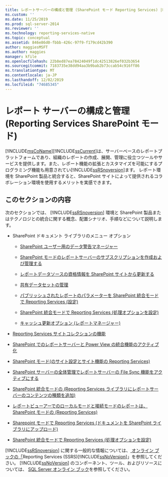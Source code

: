 ```yaml
---
title: レポートサーバーの構成と管理 (SharePoint モード Reporting Services) |Microsoft Docs
ms.custom: ''
ms.date: 11/25/2019
ms.prod: sql-server-2014
ms.reviewer: ''
ms.technology: reporting-services-native
ms.topic: conceptual
ms.assetid: 846e86d0-fbbb-426c-97f9-f179cd42b390
author: maggiesMSFT
ms.author: maggies
manager: kfile
ms.openlocfilehash: 22b8ed87ea78424049f1dc42513826ef032b3654
ms.sourcegitcommit: 7183735e38dd94aa3b9bab2b73ccab54c916ff86
ms.translationtype: MT
ms.contentlocale: ja-JP
ms.lasthandoff: 12/02/2019
ms.locfileid: "74685345"
---
```

# <a name="configuration-and-administration-of-a-report-server-reporting-services-sharepoint-mode"></a>レポート サーバーの構成と管理 (Reporting Services SharePoint モード)
  [!INCLUDE[msCoName](../includes/msconame-md.md)][!INCLUDE[ssCurrent](../includes/sscurrent-md.md)]は、サーバーベースのレポートプラットフォームであり、組織のレポートの作成、展開、管理に役立つツールやサービスを提供します。また、レポート機能の拡張とカスタマイズを可能にするプログラミング機能も用意されてい[!INCLUDE[ssRSnoversion](../includes/ssrsnoversion-md.md)]ます。 レポート環境を SharePoint 製品と統合すると、SharePoint サイトによって提供されるコラボレーション環境を使用するメリットを実感できます。  
  
## <a name="in-this-section"></a>このセクションの内容  
 次のセクションでは、 [!INCLUDE[ssRSnoversion](../includes/ssrsnoversion-md.md)] 環境と SharePoint 製品またはテクノロジとの統合に関する概念、配置シナリオ、手順などについて説明します。  
  
-   SharePoint ドキュメント ライブラリのメニュー オプション  
  
    -   [SharePoint ユーザー用のデータ警告マネージャー](../../2014/reporting-services/data-alert-manager-for-sharepoint-users.md)  
  
    -   [SharePoint モードのレポートサーバーのサブスクリプションを作成および管理する](subscriptions/create-and-manage-subscriptions-for-sharepoint-mode-report-servers.md)  
  
    -   [レポートデータソースの資格情報を SharePoint サイトから更新する](report-data/update-credentials-in-report-data-sources-from-a-sharepoint-site.md)  
  
    -   [共有データセットの管理](report-data/manage-shared-datasets.md)  
  
    -   [パブリッシュされたレポートのパラメーターを SharePoint 統合モードで Reporting Services &#40;設定&#41;](report-design/set-parameters-on-a-published-report-sharepoint-integrated-mode.md)  
  
    -   [SharePoint 統合モードで Reporting Services &#40;処理オプションを設定&#41;](../../2014/reporting-services/set-processing-options-reporting-services-in-sharepoint-integrated-mode.md)  
  
    -   [キャッシュ更新オプション &#40;レポートマネージャー&#41;](../../2014/reporting-services/cache-refresh-options-report-manager.md)  
  
-   [Reporting Services サイトコレクションの機能](../../2014/reporting-services/reporting-services-site-collection-features.md)  
  
-   [SharePoint でのレポートサーバーと Power View の統合機能のアクティブ化](activate-the-report-server-and-power-view-integration-features-in-sharepoint.md)  
  
-   [SharePoint モード&#40;のサイト設定とサイト機能の Reporting Services&#41;](../../2014/reporting-services/reporting-services-site-settings-and-site-features-sharepoint-mode.md)  
  
-   [SharePoint サーバーの全体管理でレポートサーバーの File Sync 機能をアクティブにする](../../2014/reporting-services/activate-report-server-file-sync-feature-sharepoint-central-administration.md)  
  
-   [SharePoint 統合モードの &#40;Reporting Services ライブラリにレポートサーバーのコンテンツの種類を追加&#41;](../../2014/reporting-services/add-reporting-services-content-types-to-a-sharepoint-library.md)  
  
-   [レポートビューアーでのローカルモードと接続モードのレポートは、SharePoint モードの &#40;Reporting Services&#41;](../../2014/reporting-services/local-vs-connected-mode-report-viewer-reporting-services-sharepoint-mode.md)  
  
-   [Sharepoint モードで Reporting Services &#40;ドキュメントを SharePoint ライブラリにアップロード&#41;](../../2014/reporting-services/upload-documents-to-a-sharepoint-library-reporting-services-in-sharepoint-mode.md)  
  
-   [SharePoint 統合モードで Reporting Services &#40;処理オプションを設定&#41;](../../2014/reporting-services/set-processing-options-reporting-services-in-sharepoint-integrated-mode.md)  
  
 
  [!INCLUDE[ssRSnoversion](../includes/ssrsnoversion-md.md)] に関する一般的な情報については、[ オンライン ブックの「](create-deploy-and-manage-mobile-and-paginated-reports.md)Reporting Services &#40;SSRS&#41;[!INCLUDE[ssNoVersion](../includes/ssnoversion-md.md)]」を参照してください。 
  [!INCLUDE[ssNoVersion](../includes/ssnoversion-md.md)] のコンポーネント、ツール、およびリソースについては、 [SQL Server オンライン ブック](../2014-toc/index.yml)を参照してください。  
  
  
